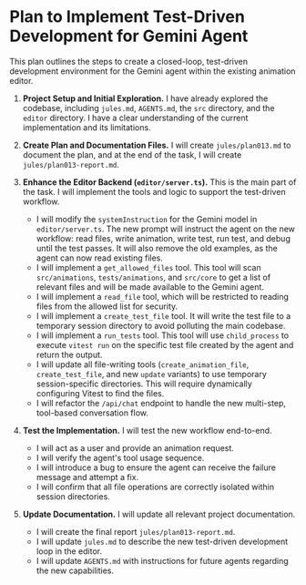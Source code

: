 # Plan to Implement Test-Driven Development for Gemini Agent

This plan outlines the steps to create a closed-loop, test-driven development environment for the Gemini agent within the existing animation editor.

1.  **Project Setup and Initial Exploration.** I have already explored the codebase, including `jules.md`, `AGENTS.md`, the `src` directory, and the `editor` directory. I have a clear understanding of the current implementation and its limitations.

2.  **Create Plan and Documentation Files.** I will create `jules/plan013.md` to document the plan, and at the end of the task, I will create `jules/plan013-report.md`.

3.  **Enhance the Editor Backend (`editor/server.ts`).** This is the main part of the task. I will implement the tools and logic to support the test-driven workflow.
    - I will modify the `systemInstruction` for the Gemini model in `editor/server.ts`. The new prompt will instruct the agent on the new workflow: read files, write animation, write test, run test, and debug until the test passes. It will also remove the old examples, as the agent can now read existing files.
    - I will implement a `get_allowed_files` tool. This tool will scan `src/animations`, `tests/animations`, and `src/core` to get a list of relevant files and will be made available to the Gemini agent.
    - I will implement a `read_file` tool, which will be restricted to reading files from the allowed list for security.
    - I will implement a `create_test_file` tool. It will write the test file to a temporary session directory to avoid polluting the main codebase.
    - I will implement a `run_tests` tool. This tool will use `child_process` to execute `vitest run` on the specific test file created by the agent and return the output.
    - I will update all file-writing tools (`create_animation_file`, `create_test_file`, and new `update` variants) to use temporary session-specific directories. This will require dynamically configuring Vitest to find the files.
    - I will refactor the `/api/chat` endpoint to handle the new multi-step, tool-based conversation flow.

4.  **Test the Implementation.** I will test the new workflow end-to-end.
    - I will act as a user and provide an animation request.
    - I will verify the agent's tool usage sequence.
    - I will introduce a bug to ensure the agent can receive the failure message and attempt a fix.
    - I will confirm that all file operations are correctly isolated within session directories.

5.  **Update Documentation.** I will update all relevant project documentation.
    - I will create the final report `jules/plan013-report.md`.
    - I will update `jules.md` to describe the new test-driven development loop in the editor.
    - I will update `AGENTS.md` with instructions for future agents regarding the new capabilities.
